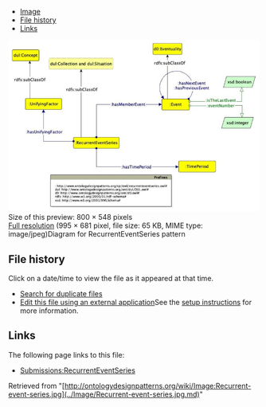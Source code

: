 * [Image](../Image/Recurrent-event-series.jpg.md#file)
* [File history](../Image/Recurrent-event-series.jpg.md#filehistory)
* [Links](../Image/Recurrent-event-series.jpg.md#filelinks)

[![Image:Recurrent-event-series.jpg](../images/thumb/d/d1/Recurrent-event-series.jpg/800px-Recurrent-event-series.jpg)](../images/d/d1/Recurrent-event-series.jpg)  
Size of this preview: 800 × 548 pixels  
[Full resolution](../images/d/d1/Recurrent-event-series.jpg)‎ (995 × 681 pixel, file size: 65 KB, MIME type: image/jpeg)Diagram for RecurrentEventSeries pattern




## File history

Click on a date/time to view the file as it appeared at that time.



  
* [Search for duplicate files](http://ontologydesignpatterns.org/wiki/Special:FileDuplicateSearch/Recurrent-event-series.jpg "Special:FileDuplicateSearch/Recurrent-event-series.jpg")
* [Edit this file using an external application](http://ontologydesignpatterns.org/wiki/index.php?title=Image:Recurrent-event-series.jpg&action=edit&externaledit=true&mode=file "Image:Recurrent-event-series.jpg")See the [setup instructions](http://www.mediawiki.org/wiki/Manual:External_editors "http://www.mediawiki.org/wiki/Manual:External_editors") for more information.

## Links



The following page links to this file:


* [Submissions:RecurrentEventSeries](../Submissions/RecurrentEventSeries.md "Submissions:RecurrentEventSeries")


Retrieved from "[http://ontologydesignpatterns.org/wiki/Image:Recurrent-event-series.jpg](../Image/Recurrent-event-series.jpg.md)"